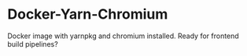 # Docker-Yarn-Chromium

Docker image with yarnpkg and chromium installed. Ready for frontend build pipelines?
